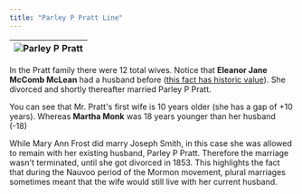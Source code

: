 ```yaml
---
title: "Parley P Pratt Line"
---
```


| ![Parley P Pratt](/parley-p-pratt.svg) |
|:--------------------------------------:|

In the Pratt family there were 12 total wives. Notice that **Eleanor Jane McComb McLean** had a husband before ([this
fact has historic value](https://encyclopediaofarkansas.net/entries/parley-p-pratt-7638/)). She divorced and shortly
thereafter married Parley P Pratt.

You can see that Mr. Pratt's first wife is 10 years older (she has a gap of +10 years). Whereas **Martha Monk** was 18
years younger than her husband (-18)

While Mary Ann Frost did marry Joseph Smith, in this case she was allowed to remain with her existing husband, Parley P
Pratt. Therefore the marriage wasn't terminated, until she got divorced in 1853. This highlights the fact that during
the Nauvoo period of the Mormon movement, plural marriages sometimes meant that the wife would still live with her
current husband.
